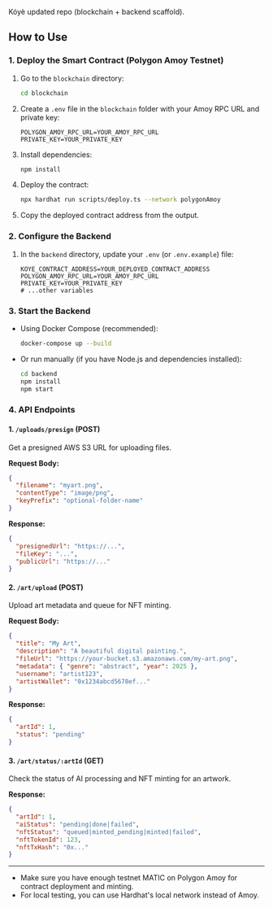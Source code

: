 Kóyè updated repo (blockchain + backend scaffold).

## How to Use

### 1. Deploy the Smart Contract (Polygon Amoy Testnet)

1. Go to the `blockchain` directory:
   ```bash
   cd blockchain
   ```
2. Create a `.env` file in the `blockchain` folder with your Amoy RPC URL and private key:
   ```env
   POLYGON_AMOY_RPC_URL=YOUR_AMOY_RPC_URL
   PRIVATE_KEY=YOUR_PRIVATE_KEY
   ```
3. Install dependencies:
   ```bash
   npm install
   ```
4. Deploy the contract:
   ```bash
   npx hardhat run scripts/deploy.ts --network polygonAmoy
   ```
5. Copy the deployed contract address from the output.

### 2. Configure the Backend

1. In the `backend` directory, update your `.env` (or `.env.example`) file:
   ```env
   KOYE_CONTRACT_ADDRESS=YOUR_DEPLOYED_CONTRACT_ADDRESS
   POLYGON_AMOY_RPC_URL=YOUR_AMOY_RPC_URL
   PRIVATE_KEY=YOUR_PRIVATE_KEY
   # ...other variables
   ```

### 3. Start the Backend

- Using Docker Compose (recommended):
  ```bash
  docker-compose up --build
  ```
- Or run manually (if you have Node.js and dependencies installed):
  ```bash
  cd backend
  npm install
  npm start
  ```

### 4. API Endpoints

#### 1. `/uploads/presign` (POST)
Get a presigned AWS S3 URL for uploading files.

**Request Body:**
```json
{
  "filename": "myart.png",
  "contentType": "image/png",
  "keyPrefix": "optional-folder-name"
}
```
**Response:**
```json
{
  "presignedUrl": "https://...",
  "fileKey": "...",
  "publicUrl": "https://..."
}
```

#### 2. `/art/upload` (POST)
Upload art metadata and queue for NFT minting.

**Request Body:**
```json
{
  "title": "My Art",
  "description": "A beautiful digital painting.",
  "fileUrl": "https://your-bucket.s3.amazonaws.com/my-art.png",
  "metadata": { "genre": "abstract", "year": 2025 },
  "username": "artist123",
  "artistWallet": "0x1234abcd5678ef..."
}
```
**Response:**
```json
{
  "artId": 1,
  "status": "pending"
}
```

#### 3. `/art/status/:artId` (GET)
Check the status of AI processing and NFT minting for an artwork.

**Response:**
```json
{
  "artId": 1,
  "aiStatus": "pending|done|failed",
  "nftStatus": "queued|minted_pending|minted|failed",
  "nftTokenId": 123,
  "nftTxHash": "0x..."
}
```

---
- Make sure you have enough testnet MATIC on Polygon Amoy for contract deployment and minting.
- For local testing, you can use Hardhat's local network instead of Amoy.
